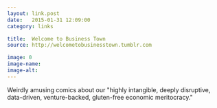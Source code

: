 ```yaml
---
layout: link.post
date:   2015-01-31 12:09:00
category: links

title:  Welcome to Business Town
source: http://welcometobusinesstown.tumblr.com

image: 0
image-name: 
image-alt:
---
```


Weirdly amusing comics about our "highly intangible, deeply disruptive, data-driven, venture-backed, gluten-free economic meritocracy."

